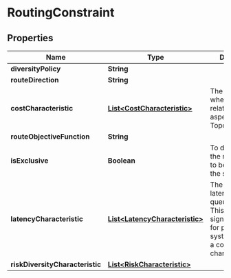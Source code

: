 
# RoutingConstraint

## Properties
Name | Type | Description | Notes
------------ | ------------- | ------------- | -------------
**diversityPolicy** | **String** |  |  [optional]
**routeDirection** | **String** |  |  [optional]
**costCharacteristic** | [**List&lt;CostCharacteristic&gt;**](CostCharacteristic.md) | The list of costs where each cost relates to some aspect of the TopologicalEntity. |  [optional]
**routeObjectiveFunction** | **String** |  |  [optional]
**isExclusive** | **Boolean** | To distinguish if the resources are to be exclusive to the service |  [optional]
**latencyCharacteristic** | [**List&lt;LatencyCharacteristic&gt;**](LatencyCharacteristic.md) | The effect on the latency of a queuing process. This only has significant effect for packet based systems and has a complex characteristic. |  [optional]
**riskDiversityCharacteristic** | [**List&lt;RiskCharacteristic&gt;**](RiskCharacteristic.md) |  |  [optional]



